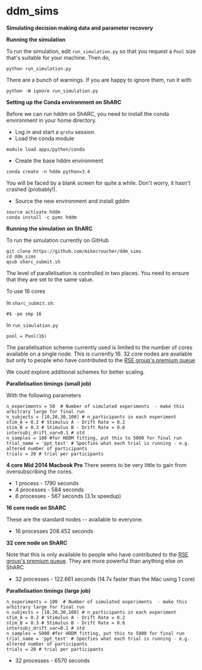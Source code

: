 # ddm_sims
**Simulating decision making data and parameter recovery**

**Running the simulation**

To run the simulation, edit `run_simulation.py` so that you request a `Pool` size that's suitable for your machine.
Then do,

```
python run_simulation.py
```

There are a bunch of warnings.  If you are happy to ignore them, run it with

```
python -W ignore run_simulation.py
```

**Setting up the Conda environment on ShARC**

Before we can run hddm on ShARC, you need to install the conda environment in your home directory.

* Log in and start a `qrshx` session.
* Load the conda module

```
module load apps/python/conda
```
* Create the base hddm environment

```
conda create -n hddm python=3.4
```

You will be faced by a blank screen for quite a while.
Don't worry, it hasn't crashed (probably!).

* Source the new environment and install gddm
```
source activate hddm
conda install -c pymc hddm
```

**Running the simulation on ShARC**

To run the simulation currently on GitHub

```
git clone https://github.com/mikecroucher/ddm_sims
cd ddm_sims
qsub sharc_submit.sh
```

The level of parallelisation is controlled in two places.
You need to ensure that they are set to the same value.

To use 16 cores

In `sharc_submit.sh`:

```
#$ -pe smp 16
```

In `run_simulation.py`
```
pool = Pool(16)
```

The parallelisation scheme currently used is limited to the number of cores available on a single node.  This is currently 16.  32 core nodes are available but only to people who have contributed to the [RSE group's premium queue](http://rse.shef.ac.uk/resources/hpc/premium-hpc/)

We could explore additional schemes for better scaling.

**Parallelisation timings (small job)**

With the following parameters

```
n_experiments = 50  # Number of simulated experiments  - make this arbitrary large for final run
n_subjects = [10,20,30,100] # n_participants in each experiment
stim_A = 0.2 # Stimulus A - Drift Rate = 0.2
stim_B = 0.3 # Stimulus B - Drift Rate = 0.6
intersubj_drift_var=0.1 # std
n_samples = 100 #for HDDM fitting, put this to 5000 for final run
trial_name = 'ppt_test' # Specfies what each trial is running - e.g. altered number of participants
trials = 20 # trial per participants
```

**4 core Mid 2014 Macbook Pro**
There seems to be very little to gain from oversubscribing the cores.

* 1 process   - 1790 seconds
* 4 processes - 584 seconds
* 8 processes - 567 seconds   (3.1x speedup)

**16 core node on ShARC**

These are the standard nodes -- available to everyone.

* 16 processes 208.452 seconds

**32 core node on ShARC**

Note that this is only available to people who have contributed to the [RSE group's premium queue](http://rse.shef.ac.uk/resources/hpc/premium-hpc/).
They are more powerful than anything else on ShARC

* 32 processes -  122.661 seconds (14.7x faster than the Mac using 1 core)

**Parallelisation timings (large job)**

```
n_experiments = 100  # Number of simulated experiments  - make this arbitrary large for final run
n_subjects = [10,20,30,100] # n_participants in each experiment
stim_A = 0.2 # Stimulus A - Drift Rate = 0.2
stim_B = 0.3 # Stimulus B - Drift Rate = 0.6
intersubj_drift_var=0.1 # std
n_samples = 5000 #for HDDM fitting, put this to 5000 for final run
trial_name = 'ppt_test' # Specfies what each trial is running - e.g. altered number of participants
trials = 20 # trial per participants
```

* 32 processes - 6570 seconds

